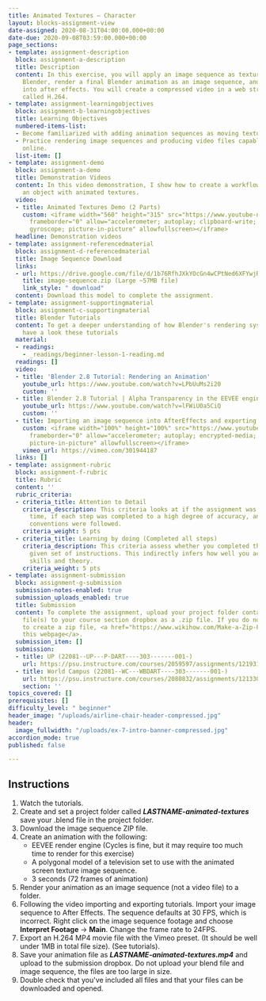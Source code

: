 ```yaml
---
title: Animated Textures – Character
layout: blocks-assignment-view
date-assigned: 2020-08-31T04:00:00.000+00:00
date-due: 2020-09-08T03:59:00.000+00:00
page_sections:
- template: assignment-description
  block: assignment-a-description
  title: Description
  content: In this exercise, you will apply an image sequence as texture object in
    Blender, render a final Blender animation as an image sequence, and import it
    into after effects. You will create a compressed video in a web streaming format
    called H.264.
- template: assignment-learningobjectives
  block: assignment-b-learningobjectives
  title: Learning Objectives
  numbered-items-list:
  - Become familiarized with adding animation sequences as moving textures on 3D geometry.
  - Practice rendering image sequences and producing video files capable to be streamed
    online.
  list-item: []
- template: assignment-demo
  block: assignment-a-demo
  title: Demonstration Videos
  content: In this video demonstration, I show how to create a workflow for creating
    an object with animated textures.
  video:
  - title: Animated Textures Demo (2 Parts)
    custom: <iframe width="560" height="315" src="https://www.youtube-nocookie.com/embed/videoseries?list=PL-V2nChTadrUWRugAsFhfYkUojjO1iZWH"
      frameborder="0" allow="accelerometer; autoplay; clipboard-write; encrypted-media;
      gyroscope; picture-in-picture" allowfullscreen></iframe>
  headline: Demonstration videos
- template: assignment-referencedmaterial
  block: assignment-d-referencedmaterial
  title: Image Sequence Download
  links:
  - url: https://drive.google.com/file/d/1b76RfhJXkYOcGn4wCPtNed6XFYwjR6nG/view?usp=sharing
    title: image-sequence.zip (Large ~57MB file)
    link_style: " download"
  content: Download this model to complete the assignment.
- template: assignment-supportingmaterial
  block: assignment-c-supportingmaterial
  title: Blender Tutorials
  content: To get a deeper understanding of how Blender's rendering system works,
    have a look these tutorials
  material:
  - readings:
    - _readings/beginner-lesson-1-reading.md
  readings: []
  video:
  - title: 'Blender 2.8 Tutorial: Rendering an Animation'
    youtube_url: https://www.youtube.com/watch?v=LPbUuMs2i20
    custom: ''
  - title: Blender 2.8 Tutorial | Alpha Transparency in the EEVEE engine
    youtube_url: https://www.youtube.com/watch?v=lFWiU0a5CiQ
    custom: ''
  - title: Importing an image sequence into AfterEffects and exporting to H.264
    custom: <iframe width="100%" height="100%" src="https://www.youtube-nocookie.com/embed/videoseries?list=PLa1F2ddGya_-UvuAqHAksYnB0qL9yWDO6"
      frameborder="0" allow="accelerometer; autoplay; encrypted-media; gyroscope;
      picture-in-picture" allowfullscreen></iframe>
    vimeo_url: https://vimeo.com/301944187
  links: []
- template: assignment-rubric
  block: assignment-f-rubric
  title: Rubric
  content: ''
  rubric_criteria:
  - criteria_title: Attention to Detail
    criteria_description: This criteria looks at if the assignment was submitted on
      time, if each step was completed to a high degree of accuracy, and if file naming
      conventions were followed.
    criteria_weight: 5 pts
  - criteria_title: Learning by doing (Completed all steps)
    criteria_description: This criteria assess whether you completed the assignment's
      given set of instructions. This indirectly infers how well you acquired foundational
      skills and theory.
    criteria_weight: 5 pts
- template: assignment-submission
  block: assignment-g-submission
  submission-notes-enabled: true
  submission_uploads_enabled: true
  title: Submission
  content: To complete the assignment, upload your project folder containing your
    file(s) to your course section dropbox as a .zip file. If you do not know how
    to create a zip file, <a href="https://www.wikihow.com/Make-a-Zip-File" title="">see
    this webpage</a>.
  submission_item: []
  submission:
  - title: UP (22081--UP---P-DART----303-------001-)
    url: https://psu.instructure.com/courses/2059597/assignments/12193177
  - title: World Campus (22081--WC---WBDART----303-------001-)
    url: https://psu.instructure.com/courses/2080832/assignments/12133055
    section: ''
topics_covered: []
prerequisites: []
difficulty_level: " beginner"
header_image: "/uploads/airline-chair-header-compressed.jpg"
header:
  image_fullwidth: "/uploads/ex-7-intro-banner-compressed.jpg"
accordion_mode: true
published: false

---
```

## Instructions

1. Watch the tutorials.
2. Create and set a project folder called **_LASTNAME-animated-textures_** save your .blend file in the project folder.
3. Download the image sequence ZIP file.
4. Create an animation with the following:
   * EEVEE render engine (Cycles is fine, but it may require too much time to render for this exercise)
   * A polygonal model of a television set to use with the animated screen texture image sequence.
   * 3 seconds (72 frames of animation)
5. Render your animation as an image sequence (not a video file) to a folder.
6. Following the video importing and exporting tutorials. Import your image sequence to After Effects. The sequence defaults at 30 FPS, which is incorrect. Right click on the image sequence footage and choose **Interpret Footage** → **Main**. Change the frame rate to 24FPS.
7. Export an H.264 MP4 movie file with the Vimeo preset. (It should be well under 1MB in total file size). (See tutorials).
8. Save your animation file as **_LASTNAME-animated-textures.mp4_** and upload to the submission dropbox. Do not upload your blend file and image sequence, the files are too large in size.
9. Double check that you've included all files and that your files can be downloaded and opened.
